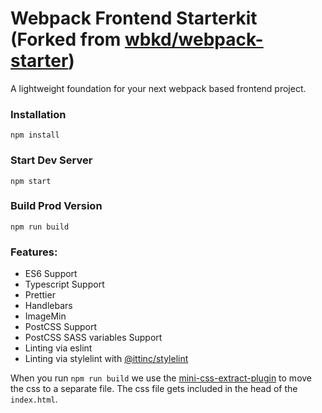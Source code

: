# Webpack Frontend Starterkit (Forked from [wbkd/webpack-starter](https://github.com/wbkd/webpack-starter))

A lightweight foundation for your next webpack based frontend project.


### Installation

```
npm install
```

### Start Dev Server

```
npm start
```

### Build Prod Version

```
npm run build
```

### Features:

* ES6 Support
* Typescript Support
* Prettier
* Handlebars
* ImageMin
* PostCSS Support
* PostCSS SASS variables Support
* Linting via eslint
* Linting via stylelint with [@ittinc/stylelint](https://www.npmjs.com/package/@ittinc/stylelint)

When you run `npm run build` we use the [mini-css-extract-plugin](https://github.com/webpack-contrib/mini-css-extract-plugin) to move the css to a separate file. The css file gets included in the head of the `index.html`.
